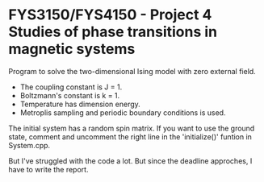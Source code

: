 FYS3150/FYS4150 - Project 4 Studies of phase transitions in magnetic systems
============

Program to solve the two-dimensional Ising model with zero external field.
* The coupling constant is J = 1. 
* Boltzmann's constant is k = 1. 
* Temperature has dimension energy.
* Metroplis sampling and periodic boundary conditions is used.

The initial system has a random spin matrix. If you want to use the ground state, 
comment and uncomment the right line in the 'initialize()' funtion in System.cpp.

But I've struggled with the code a lot. But since the deadline approches, I have to write the report. 